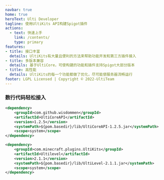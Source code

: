 ```yaml
---
navbar: true
home: true
heroText: Ulti Developer
tagline: 使用UltiKits API构建Spigot插件
actions:
  - text: 快速上手
    link: /contents/
    type: primary
features:
- title: 接口丰富
  details: UltiKits有大量且便利的方法来帮助功能开发和第三方插件接入
- title: 多版本兼容
  details: 基于UltiCore，可使构建的功能和插件支持Spigot大部分版本
- title: 高性能
  details: UltiKits的每一个功能都做了优化，尽可能使服务器流畅运行
footer: LGPL Licensed | Copyright © 2022-UltiTeam
---
```

### 数行代码轻松接入

<CodeGroup>
  <CodeGroupItem title="UltiCore" active>

```xml
<dependency>
    <groupId>com.github.wisdommen</groupId>
    <artifactId>UltiCoreAPI</artifactId>
    <version>1.2.5</version>
    <systemPath>${pom.basedir}/lib/UltiCoreAPI-1.2.5.jar</systemPath>
    <scope>system</scope>
</dependency>
```

  </CodeGroupItem>

  <CodeGroupItem title="UltiLevel">
  
```xml
<dependency>
    <groupId>com.minecraft.plugins.UltiKits</groupId>
    <artifactId>Ultilevel</artifactId>
    <version>2.1.1</version>
    <systemPath>${pom.basedir}/lib/UltiLevel-2.1.1.jar</systemPath>
    <scope>system</scope>
</dependency>
```

  </CodeGroupItem>
</CodeGroup>